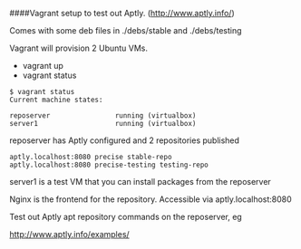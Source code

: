 ####Vagrant setup to test out Aptly. (http://www.aptly.info/)

Comes with some deb files in ./debs/stable and ./debs/testing

Vagrant will provision 2 Ubuntu VMs.  

* vagrant up
* vagrant status
```
$ vagrant status
Current machine states:

reposerver                running (virtualbox)
server1                   running (virtualbox)
```

reposerver has Aptly configured and 2 repositories published
```
aptly.localhost:8080 precise stable-repo
aptly.localhost:8080 precise-testing testing-repo
```

server1 is a test VM that you can install packages from the reposerver

Nginx is the frontend for the repository.  Accessible via aptly.localhost:8080


Test out Aptly apt repository commands on the reposerver, eg

http://www.aptly.info/examples/


